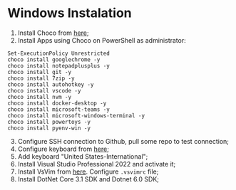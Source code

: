 # Windows Instalation

1. Install Choco from [here](https://chocolatey.org/install);
2. Install Apps using Choco on PowerShell as administrator:
  ```
  Set-ExecutionPolicy Unrestricted
  choco install googlechrome -y
  choco install notepadplusplus -y
  choco install git -y
  choco install 7zip -y
  choco install autohotkey -y
  choco install vscode -y
  choco install nvm -y
  choco install docker-desktop -y
  choco install microsoft-teams -y 
  choco install microsoft-windows-terminal -y
  choco install powertoys -y
  choco install pyenv-win -y
  ```
3. Configure SSH connection to Github, pull some repo to test connection;
4. Configure keyboard from [here](https://github.com/mauroao/keyboard-layout);
5. Add keyboard "United States-International";
6. Install Visual Studio Professional 2022 and activate it;
7. Install VsVim from [here](https://marketplace.visualstudio.com/items?itemName=JaredParMSFT.VsVim2022Preview). Configure `.vsvimrc` file;
8. Install DotNet Core 3.1 SDK and Dotnet 6.0 SDK;



